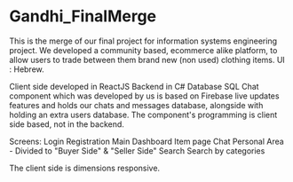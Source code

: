 # Gandhi_FinalMerge

This is the merge of our final project for information systems engineering project.
We developed a community based, ecommerce alike platform, to allow users to trade between them brand new (non used) clothing items.
UI : Hebrew.

Client side developed in ReactJS
Backend in C#
Database SQL
Chat component which was developed by us is based on Firebase live updates features and holds our chats and messages database, alongside with holding an extra users database. The component's programming is client side based, not in the backend.

Screens:
Login
Registration
Main Dashboard
Item page
Chat
Personal Area - Divided to "Buyer Side" & "Seller Side"
Search
Search by categories

The client side is dimensions responsive.





